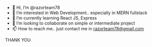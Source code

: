 - 👋 Hi, I’m @razorteam78
- 👀 I’m interested in Web Development.. especially in MERN fullstack
- 🌱 I’m currently learning React JS, Express
- 💞️ I’m looking to collaborate on simple or intermediate project
- 📫 How to reach me.. just contact me in razorteam78@gmail.com

THANK YOU

<!---
razorteam78/razorteam78 is a ✨ special ✨ repository because its `README.md` (this file) appears on your GitHub profile.
You can click the Preview link to take a look at your changes.
--->
